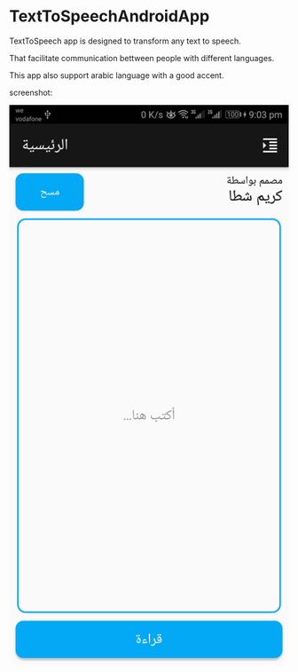 # TextToSpeechAndroidApp

TextToSpeech app is designed to transform any text to speech.

That facilitate communication bettween people with different languages.

This app also support arabic language with a good accent.

screenshot:

![](screenshot/appScreen.jpg)
